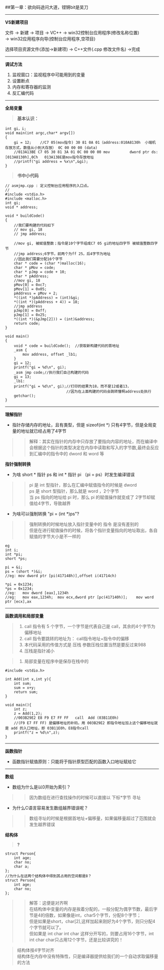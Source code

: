 ##第一章：欲向码途问大道，铿锵bit是吴刀

-------------------------
**VS新建项目**

文件 -> 新建 -> 项目 -> VC++ -> win32控制台应用程序(修改名称位置)<br> -> win32应用程序向导(控制台应用程序,空项目)

选择项目资源文件(添加->新建项) -> C++文件(.cpp  修改文件名) ->完成

-----------------------
**调试方法**

1. 监视窗口：监视程序中可能用到的变量
2. 设置断点
3. 内存和寄存器的监测
4. 反汇编代码


----------------
**全局变量**

>**基本认识：**

	int gi，i;
	void main(int argc,char* argv[])
	{
		gi = 12;	//C7 05(mov指令) 30 81 0A 01（address:010A8130h  小端机存放方式，数值从小到大存放） 0C 00 00 00	(data)	
		//013A13BE C7 05 30 81 3A 01 0C 00 00 00 mov         dword ptr ds:[013A8130h],0Ch   013A13BE是mov指令存放地址
		//printf("gi address = %x\n",&gi);
	}

>**书中小代码**

	// asmjmp.cpp : 定义控制台应用程序的入口点。
	//
	#include <stdio.h>
	#include <malloc.h>
	int gi;
	void * address;
	
	void * buildCode()
	{
		//我们要构建的代码如下
		// mov gi, 18
		// jmp address;
	
		//mov gi, 被赋值整数；指令是10个字节组成C7 05 gi的地址四字节 被赋值整数四字节
		//jmp address;6字节，前两个为ff 25，后4字节为地址
		//因此我们需要分配16个字节
		char * code = (char *)malloc(16);
		char * pMov = code;
		char * pJmp = code + 10;
		char * pAddress;
		//mov gi, 18
		pMov[0] = 0xc7;
		pMov[1] = 0x05;
		pAddress = pMov + 2;
		*((int *)pAddress) = (int)&gi;
		*((int *)(pAddress + 4)) = 18;
		//jmp address
		pJmp[0] = 0xff;
		pJmp[1] = 0x25;
		*((int *)(&pJmp[2])) = (int)&address;
		return code;
	}
	
	void main()
	{	
		void * code = buildCode();	//获取新构建代码的首地址
		_asm {
			mov address, offset _lb1;	
		}
		gi = 12;
		printf("gi = %d\n", gi);
		_asm jmp code;//执行我们自己构建的代码
		gi = 13;
		_lb1:
		printf("gi = %d\n", gi);//打印的结果为18，而不是12或者13，
								//因为在上面构建的代码会跳转懂啊address处执行
		getchar();
	}

----------------------
**理解指针**

* 指针存储内存的地址，且有类型，但是 sizeof(int *) 只有4字节，但是全局变量的地址就已经占用了4字节
>>解释：其实在指针的内存中只存放了要指向内容的地址，而在编译中会根据这个指针的类型决定在内存中读取和写入的字节数,最终会反应到汇编中的指令中的 dword 和 word 等

**指针强制转换**

* 为啥 short * 指针 ps 和 int * 指针 pi （pi = ps）时发生编译错误</p>

>>pi 是 int 型指针，那么在汇编中赋值指令的时候是 dword   <br>
>>ps 是 short 型指针，那么就是 word ，2个字节          <br>
当 ps 指向的地址给 pi 时，那么 pi 的赋值操作就变成了 2字节却赋值给4字节，导致越界

* 为啥可以强制转换 "pi = (int *)ps"?
>> 强制转换的时候地址放入指针变量中的 指令 是没有差别的  <br>
>> 但是在进行赋值操作的时候，将各个指针变量指向的地址取出，各自赋值的字节大小是不一样的

	eg
	int i;
	int *pi;
	short *ps;
	
	pi = &i;
	ps = (short *)&i;
	//eg: mov dword ptr [pi(417148h)],offset i(41714ch)
	
	*pi = 0x1234;
	*ps = 0x1234;
	//eg:	mov dword [eax],1234h
	//eg:	mov eax,1234h;	mov ecx,dword ptr [pc(417140h)];	mov word ptr [ecx],ax

------------
**函数调用和局部变量**

>1. call 指令有 5 个字节，一个字节是代表自己是 call，其余的4个字节为偏移地址
>2. call 指令要跳转的地址为： call指令地址+指令中的偏移
>3. 本代码采用的传值方式是 压栈 参数压栈位置当然是要反过来988
>4. 压栈是指针减小

>1. 局部变量在程序中是保存在栈中的

	#include <stdio.h>

	int Add(int x,int y){
		int sum;
		sum = x+y;
		return sum;
	}
	
	void main(){
		int z;
		z = Add(1,2);	
		//003B29E2 E8 F9 E7 FF FF   call  Add (03B11E0h)	
		//(F9 E7 FF FF) 是偏移地址的补码，用 003B29E2 即指令地址加上这个偏移地址就是 add 的入口地址，即 03B11E0h，E8指令call
		printf("z = %d\n",z);
	}


---------
**函数指针**

* 函数指针赋值原则：只能将于指针原型匹配的函数入口地址赋给它

--------------------

**数组**

* 数组为什么是以0开始为索引？
>> 因为数组在进行查找操作的时候可以直接以 下标*字节 寻址<br>

* 为什么C语言容易发生数组越界错误呢？
>> 数组寻址的时候是根据首地址+偏移量，如果偏移量超过了范围就会发生越界错误

**结构体**

>**?**

	struct Person{
		int age;
		char no;
		char a;
	};
	//为什么在这两个结构体中得到其占用的空间都是8？
	struct Person{
		int age;
		char no;
	};
>>解答：这便是对齐啊
><br>在结构体中变量的内存是挨着分配的，一般分配为偶字节数，最后字节是4的倍数，如果像是int，char5个字节，分配8个字节；<br>
>但是如果是short，char[2],这样加起来刚好为4个字节，则只分配4个字节就可以了。<br>
>但如果是 int char int char 这样分开写的，则要占用16个字节，int int char char只占用12个字节，还是比较讲究的！

>结构体按4字节对齐<br>
>结构体在内存中没有特殊性，只是编译器提供给我们的一个自动求取偏移量的方法